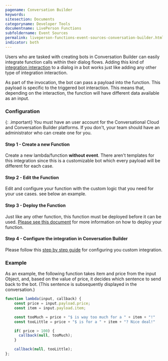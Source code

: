 ```yaml
---
pagename: Conversation Builder
keywords:
sitesection: Documents
categoryname: Developer Tools
documentname: LivePerson Functions
subfoldername: Event Sources
permalink: liveperson-functions-event-sources-conversation-builder.html
indicator: both
---
```


Users who are tasked with creating bots in Conversation Builder can easily integrate function calls within their dialog flows. Adding this kind of [integration interaction](conversation-builder-conversation-builder-interactions.html#integrations) to a dialog in a bot works just like adding any other type of integration interaction.

As part of the invocation, the bot can pass a payload into the function. This payload is specific to the triggered bot interaction. This means that, depending on the interaction, the function will have different data available as an input.

### Configuration

{: .important}
You must have an user account for the Conversational Cloud and Conversation Builder platforms. If you don't, your team should have an administrator who can create one for you.

#### Step 1 - Create a new Function

Create a new lambda/function  **without event**. There aren't templates for this integration since this is a customizable bot which every payload will be different for each case.

#### Step 2 - Edit the Function

Edit and configure your function with the custom logic that you need for your use cases. see below an example.

#### Step 3 - Deploy the Function

Just like any other function, this function must be deployed before it can be used. [Please see this document](liveperson-functions-getting-started-your-first-function.html#deploy) for more information on how to deploy your function.

#### Step 4 - Configure the integration in Conversation Builder

Please follow this [step by step guide](tutorials-guides-advanced-integrations-using-liveperson-functions-with-a-bot.html#conversation-builder---configure-the-integration) for configuring you custom integration.

### Example

 As an example, the following function takes item and price from the input Object, and, based on the value of price, it decides which sentence to send back to the bot. (This sentence is subsequently displayed in the conversation.)

```javascript
function lambda(input, callback) {
    const price = input.payload.price;
    const item = input.payload.item;

    const tooMuch = price + "$ is way too much for a " + item + "!"
    const tooLittle = price + "$ is for a " + item + "? Nice deal!"

    if( price > 100) {
      callback(null, tooMuch); 
    }

    callback(null, tooLittle); 
};
```
